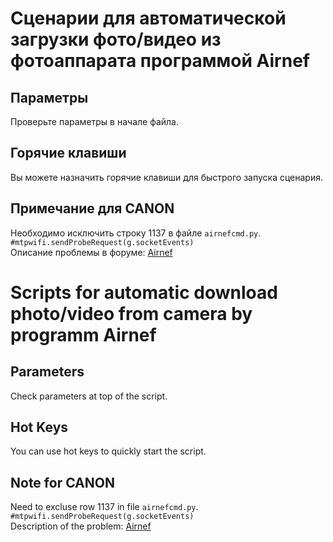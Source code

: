 # Сценарии для автоматической загрузки фото/видео из фотоаппарата программой Airnef

## Параметры
Проверьте параметры в начале файла.

## Горячие клавиши
Вы можете назначить горячие клавиши для быстрого запуска сценария.

## Примечание для CANON
Необходимо исключить строку 1137 в файле `airnefcmd.py`.  
`#mtpwifi.sendProbeRequest(g.socketEvents)`  
Описание проблемы в форуме: [Airnef](http://testcams.com/blog/forums/topic/canon-eos-m5-connection-refused/)

# Scripts for automatic download photo/video from camera by programm Airnef

## Parameters
Check parameters at top of the script.

## Hot Keys
You can use hot keys to quickly start the script.

## Note for CANON
Need to excluse row 1137 in file `airnefcmd.py`.  
`#mtpwifi.sendProbeRequest(g.socketEvents)`  
Description of the problem: [Airnef](http://testcams.com/blog/forums/topic/canon-eos-m5-connection-refused/)